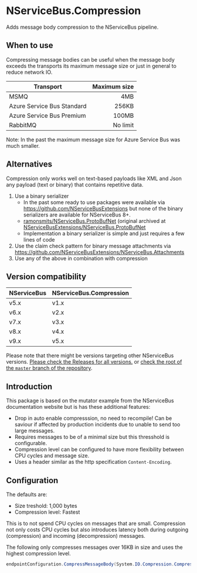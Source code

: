 # NServiceBus.Compression

Adds message body compression to the NServiceBus pipeline.

## When to use

Compressing message bodies can be useful when the message body exceeds the transports its maximum message size or just in general to reduce network IO.

| Transport                  | Maximum size |
| -------------------------- | ------------:|
| MSMQ                       | 4MB          |
| Azure Service Bus Standard | 256KB        |
| Azure Service Bus Premium  | 100MB        |
| RabbitMQ                   | No limit     |

Note: In the past the maximum message size for Azure Service Bus was much smaller.

## Alternatives

Compression only works well on text-based payloads like XML and Json any payload (text or binary) that contains repetitive data.

1. Use a binary serializer
   - In the past some ready to use packages were available via https://github.com/NServiceBusExtensions but none of the binary serializers are available for NServiceBus 8+.
   - [ramonsmits/NServiceBus.ProtoBufNet](https://github.com/ramonsmits/NServiceBus.ProtoBufNet) (original archived at [NServiceBusExtensions/NServiceBus.ProtoBufNet](https://github.com/NServiceBusExtensions/NServiceBus.ProtoBufNet)
   - Implementation a binary serializer is simple and just requires a few lines of code
3. Use the claim check pattern for binary message attachments via https://github.com/NServiceBusExtensions/NServiceBus.Attachments
4. Use any of the above in combination with compression

## Version compatibility

| NServiceBus | NServiceBus.Compression |
| ----------- | ----------------------- |
| v5.x        | v1.x                    |
| v6.x        | v2.x                    |
| v7.x        | v3.x                    |
| v8.x        | v4.x                    |
| v9.x        | v5.x                    |

Please note that there might be versions targeting other NServiceBus versions. [Please check the Releases for all versions.](https://github.com/ramonsmits/nservicebus.compression/releases) or [check the root of the  `master` branch of the repository](https://github.com/ramonsmits/nservicebus.compression).


## Introduction

This package is based on the mutator example from the NServiceBus documentation website but is has these additional features:

- Drop in auto enable compresssion, no need to recompile! Can be saviour if affected by production incidents due to unable to send too large messages.
- Requires messages to be of a minimal size but this thresshold is configurable.
- Compression level can be configured to have more flexibility between CPU cycles and message size.
- Uses a header similar as the http specification `Content-Encoding`.

## Configuration

The defaults are:

- Size treshold: 1,000 bytes
- Compression level: Fastest

This is to not spend CPU cycles on messages that are small. Compression not only costs CPU cycles but also introduces latency both during outgoing (compression) and incoming (decompression) messages.

The following only compresses messages over 16KB in size and uses the highest compression level.

```c#
endpointConfiguration.CompressMessageBody(System.IO.Compression.CompressionLevel.Optimal, 16 * 1024);
```
